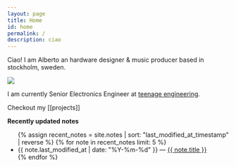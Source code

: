 ```yaml
---
layout: page
title: Home
id: home
permalink: /
description: ciao
---
```

Ciao! I am Alberto an hardware designer & music producer based in stockholm, sweden.

<img src="{{ site.baseurl }}/assets/img/me_el_chalten.jpeg" /><br>

I am currently Senior Electronics Engineer at [teenage engineering](https://teenage.engineering/).

Checkout my [[projects]]


<strong>Recently updated notes</strong>

<ul>
  {% assign recent_notes = site.notes | sort: "last_modified_at_timestamp" | reverse %}
  {% for note in recent_notes limit: 5 %}
    <li>
      {{ note.last_modified_at | date: "%Y-%m-%d" }} — <a class="internal-link" href="{{ site.baseurl }}{{ note.url }}">{{ note.title }}</a>
    </li>
  {% endfor %}
</ul>

<style>
  .wrapper {
    max-width: 46em;
  }
</style>
